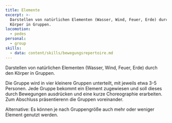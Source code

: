 ```yaml
---
title: Elemente
excerpt: >-
  Darstellen von natürlichen Elementen (Wasser, Wind, Feuer, Erde) durch den
  Körper in Gruppen.
locomotion:
  - pedes
personal:
  - group
skills:
  - data: content/skills/bewegungsrepertoire.md
---
```


Darstellen von natürlichen Elementen (Wasser, Wind, Feuer, Erde) durch den Körper in Gruppen.

Die Gruppe wird in vier kleinere Gruppen unterteilt, mit jeweils etwa 3-5
Personen. Jede Gruppe bekommt ein Element zugewiesen und soll dieses durch
Bewegungen ausdrücken und eine kurze Choreographie erarbeiten. Zum Abschluss
präsentierenn die Gruppen voreinander.

Alternative: Es können je nach Gruppengröße auch mehr oder weniger Element
genutzt werden.
